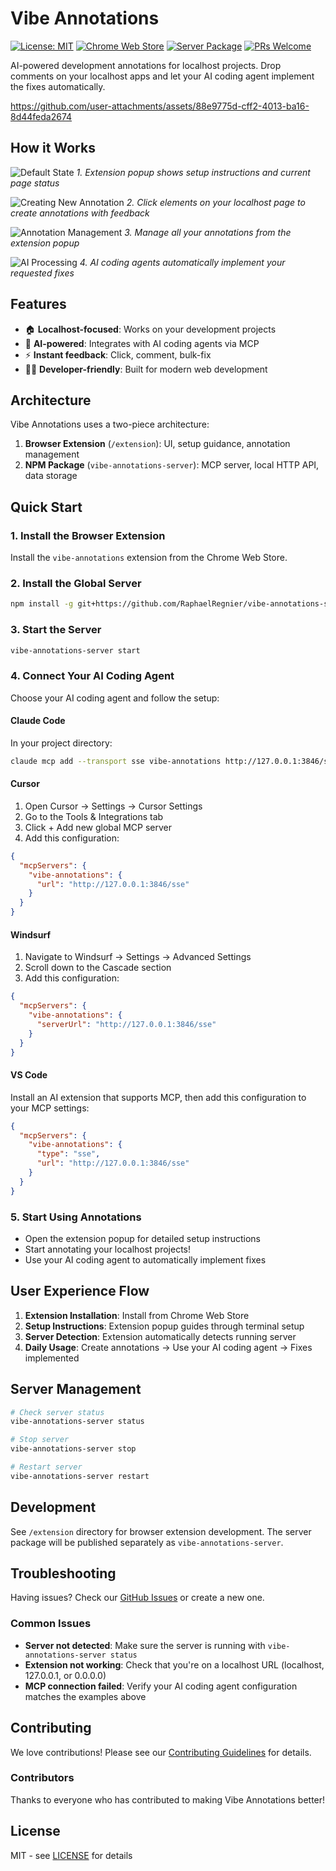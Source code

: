 # Vibe Annotations

[![License: MIT](https://img.shields.io/badge/License-MIT-yellow.svg)](https://opensource.org/licenses/MIT)
[![Chrome Web Store](https://img.shields.io/badge/Chrome-Extension-green)](https://chrome.google.com/webstore)
[![Server Package](https://img.shields.io/badge/Server-GitHub-blue)](https://github.com/RaphaelRegnier/vibe-annotations-server)
[![PRs Welcome](https://img.shields.io/badge/PRs-welcome-brightgreen.svg)](CONTRIBUTING.md)

AI-powered development annotations for localhost projects. Drop comments on your localhost apps and let your AI coding agent implement the fixes automatically.

https://github.com/user-attachments/assets/88e9775d-cff2-4013-ba16-8d44feda2674

## How it Works

![Default State](docs/images/default-state.webp)
*1. Extension popup shows setup instructions and current page status*

![Creating New Annotation](docs/images/new-annotation.webp)
*2. Click elements on your localhost page to create annotations with feedback*

![Annotation Management](docs/images/annotation-index.webp)
*3. Manage all your annotations from the extension popup*

![AI Processing](docs/images/annotation-processing.webp)
*4. AI coding agents automatically implement your requested fixes*

## Features

- 🏠 **Localhost-focused**: Works on your development projects
- 🤖 **AI-powered**: Integrates with AI coding agents via MCP
- ⚡ **Instant feedback**: Click, comment, bulk-fix
- 👨‍💻 **Developer-friendly**: Built for modern web development

## Architecture

Vibe Annotations uses a two-piece architecture:

1. **Browser Extension** (`/extension`): UI, setup guidance, annotation management
2. **NPM Package** (`vibe-annotations-server`): MCP server, local HTTP API, data storage

## Quick Start

### 1. Install the Browser Extension
Install the `vibe-annotations` extension from the Chrome Web Store.

### 2. Install the Global Server
```bash
npm install -g git+https://github.com/RaphaelRegnier/vibe-annotations-server.git
```

### 3. Start the Server
```bash
vibe-annotations-server start
```

### 4. Connect Your AI Coding Agent
Choose your AI coding agent and follow the setup:

#### Claude Code
In your project directory:
```bash
claude mcp add --transport sse vibe-annotations http://127.0.0.1:3846/sse
```

#### Cursor
1. Open Cursor → Settings → Cursor Settings
2. Go to the Tools & Integrations tab
3. Click + Add new global MCP server
4. Add this configuration:
```json
{
  "mcpServers": {
    "vibe-annotations": {
      "url": "http://127.0.0.1:3846/sse"
    }
  }
}
```

#### Windsurf
1. Navigate to Windsurf → Settings → Advanced Settings
2. Scroll down to the Cascade section
3. Add this configuration:
```json
{
  "mcpServers": {
    "vibe-annotations": {
      "serverUrl": "http://127.0.0.1:3846/sse"
    }
  }
}
```

#### VS Code
Install an AI extension that supports MCP, then add this configuration to your MCP settings:
```json
{
  "mcpServers": {
    "vibe-annotations": {
      "type": "sse",
      "url": "http://127.0.0.1:3846/sse"
    }
  }
}
```

### 5. Start Using Annotations
- Open the extension popup for detailed setup instructions
- Start annotating your localhost projects!
- Use your AI coding agent to automatically implement fixes

## User Experience Flow

1. **Extension Installation**: Install from Chrome Web Store
2. **Setup Instructions**: Extension popup guides through terminal setup
3. **Server Detection**: Extension automatically detects running server
4. **Daily Usage**: Create annotations → Use your AI coding agent → Fixes implemented

## Server Management

```bash
# Check server status
vibe-annotations-server status

# Stop server
vibe-annotations-server stop

# Restart server
vibe-annotations-server restart
```

## Development

See `/extension` directory for browser extension development. The server package will be published separately as `vibe-annotations-server`.

## Troubleshooting

Having issues? Check our [GitHub Issues](https://github.com/RaphaelRegnier/vibe-annotations/issues) or create a new one.

### Common Issues

- **Server not detected**: Make sure the server is running with `vibe-annotations-server status`
- **Extension not working**: Check that you're on a localhost URL (localhost, 127.0.0.1, or 0.0.0.0)
- **MCP connection failed**: Verify your AI coding agent configuration matches the examples above

## Contributing

We love contributions! Please see our [Contributing Guidelines](CONTRIBUTING.md) for details.

### Contributors

Thanks to everyone who has contributed to making Vibe Annotations better!

<!-- ALL-CONTRIBUTORS-LIST:START - Do not remove or modify this section -->
<!-- ALL-CONTRIBUTORS-LIST:END -->

## License

MIT - see [LICENSE](LICENSE) for details